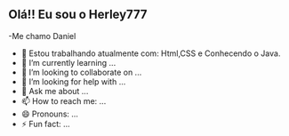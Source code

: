 ## Olá!! Eu sou o Herley777
-Me chamo Daniel



- 🔭 Estou trabalhando atualmente com: Html,CSS e Conhecendo o Java.
- 🌱 I’m currently learning ...
- 👯 I’m looking to collaborate on ...
- 🤔 I’m looking for help with ...
- 💬 Ask me about ...
- 📫 How to reach me: ...
- 😄 Pronouns: ...
- ⚡ Fun fact: ...

